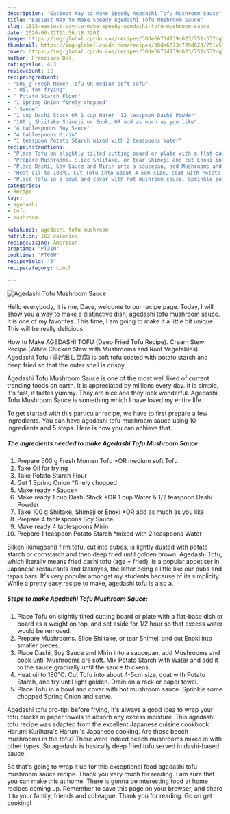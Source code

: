 ```yaml
---
description: "Easiest Way to Make Speedy Agedashi Tofu Mushroom Sauce"
title: "Easiest Way to Make Speedy Agedashi Tofu Mushroom Sauce"
slug: 1815-easiest-way-to-make-speedy-agedashi-tofu-mushroom-sauce
date: 2020-06-22T21:56:18.320Z
image: https://img-global.cpcdn.com/recipes/38de6673d739d623/751x532cq70/agedashi-tofu-mushroom-sauce-recipe-main-photo.jpg
thumbnail: https://img-global.cpcdn.com/recipes/38de6673d739d623/751x532cq70/agedashi-tofu-mushroom-sauce-recipe-main-photo.jpg
cover: https://img-global.cpcdn.com/recipes/38de6673d739d623/751x532cq70/agedashi-tofu-mushroom-sauce-recipe-main-photo.jpg
author: Francisco Bell
ratingvalue: 4.3
reviewcount: 12
recipeingredient:
- "500 g Fresh Momen Tofu OR medium soft Tofu"
- " Oil for frying"
- " Potato Starch Flour"
- "1 Spring Onion finely chopped"
- " Sauce"
- "1 cup Dashi Stock OR 1 cup Water  12 teaspoon Dashi Powder"
- "100 g Shiitake Shimeji or Enoki OR add as much as you like"
- "4 tablespoons Soy Sauce"
- "4 tablespoons Mirin"
- "1 teaspoon Potato Starch mixed with 2 teaspoons Water"
recipeinstructions:
- "Place Tofu on slightly tilted cutting board or plate with a flat-base dish or board as a weight on top, and set aside for 1/2 hour so that excess water would be removed."
- "Prepare Mushrooms. Slice Shiitake, or tear Shimeji and cut Enoki into smaller pieces."
- "Place Dashi, Soy Sauce and Mirin into a saucepan, add Mushrooms and cook until Mushrooms are soft. Mix Potato Starch with Water and add it to the sauce gradually until the sauce thickens."
- "Heat oil to 180℃. Cut Tofu into about 4-5cm size, coat with Potato Starch, and fry until light golden. Drain on a rack or paper towel."
- "Place Tofu in a bowl and cover with hot mushroom sauce. Sprinkle some chopped Spring Onion and serve."
categories:
- Recipe
tags:
- agedashi
- tofu
- mushroom

katakunci: agedashi tofu mushroom 
nutrition: 162 calories
recipecuisine: American
preptime: "PT31M"
cooktime: "PT60M"
recipeyield: "3"
recipecategory: Lunch

---
```



![Agedashi Tofu Mushroom Sauce](https://img-global.cpcdn.com/recipes/38de6673d739d623/751x532cq70/agedashi-tofu-mushroom-sauce-recipe-main-photo.jpg)

Hello everybody, it is me, Dave, welcome to our recipe page. Today, I will show you a way to make a distinctive dish, agedashi tofu mushroom sauce. It is one of my favorites. This time, I am going to make it a little bit unique. This will be really delicious.

How to Make AGEDASHI TOFU (Deep Fried Tofu Recipe). Cream Stew Recipe (White Chicken Stew with Mushrooms and Root Vegetables) Agedashi Tofu (揚げ出し豆腐) is soft tofu coated with potato starch and deep fried so that the outer shell is crispy.

Agedashi Tofu Mushroom Sauce is one of the most well liked of current trending foods on earth. It is appreciated by millions every day. It is simple, it's fast, it tastes yummy. They are nice and they look wonderful. Agedashi Tofu Mushroom Sauce is something which I have loved my entire life.


To get started with this particular recipe, we have to first prepare a few ingredients. You can have agedashi tofu mushroom sauce using 10 ingredients and 5 steps. Here is how you can achieve that.

<!--inarticleads1-->

##### The ingredients needed to make Agedashi Tofu Mushroom Sauce:

1. Prepare 500 g Fresh Momen Tofu *OR medium soft Tofu
1. Take  Oil for frying
1. Take  Potato Starch Flour
1. Get 1 Spring Onion *finely chopped
1. Make ready  &lt;Sauce&gt;
1. Make ready 1 cup Dashi Stock *OR 1 cup Water &amp; 1/2 teaspoon Dashi Powder
1. Take 100 g Shiitake, Shimeji or Enoki *OR add as much as you like
1. Prepare 4 tablespoons Soy Sauce
1. Make ready 4 tablespoons Mirin
1. Prepare 1 teaspoon Potato Starch *mixed with 2 teaspoons Water


Silken (kinugoshi) firm tofu, cut into cubes, is lightly dusted with potato starch or cornstarch and then deep fried until golden brown. Agedashi Tofu, which literally means fried dashi tofu (age = fried), is a popular appetiser in Japanese restaurants and Izakayas, the latter being a little like our pubs and tapas bars. It&#39;s very popular amongst my students because of its simplicity. While a pretty easy recipe to make, agedashi tofu is also a. 

<!--inarticleads2-->

##### Steps to make Agedashi Tofu Mushroom Sauce:

1. Place Tofu on slightly tilted cutting board or plate with a flat-base dish or board as a weight on top, and set aside for 1/2 hour so that excess water would be removed.
1. Prepare Mushrooms. Slice Shiitake, or tear Shimeji and cut Enoki into smaller pieces.
1. Place Dashi, Soy Sauce and Mirin into a saucepan, add Mushrooms and cook until Mushrooms are soft. Mix Potato Starch with Water and add it to the sauce gradually until the sauce thickens.
1. Heat oil to 180℃. Cut Tofu into about 4-5cm size, coat with Potato Starch, and fry until light golden. Drain on a rack or paper towel.
1. Place Tofu in a bowl and cover with hot mushroom sauce. Sprinkle some chopped Spring Onion and serve.


Agedashi tofu pro-tip: before frying, it&#39;s always a good idea to wrap your tofu blocks in paper towels to absorb any excess moisture. This agedashi tofu recipe was adapted from the excellent Japanese cuisine cookbook Harumi Kurihara&#39;s Harumi&#39;s Japanese cooking. Are those beech mushrooms in the tofu? There were indeed beech mushrooms mixed in with other types. So agedashi is basically deep fried tofu served in dashi-based sauce. 

So that's going to wrap it up for this exceptional food agedashi tofu mushroom sauce recipe. Thank you very much for reading. I am sure that you can make this at home. There is gonna be interesting food at home recipes coming up. Remember to save this page on your browser, and share it to your family, friends and colleague. Thank you for reading. Go on get cooking!
